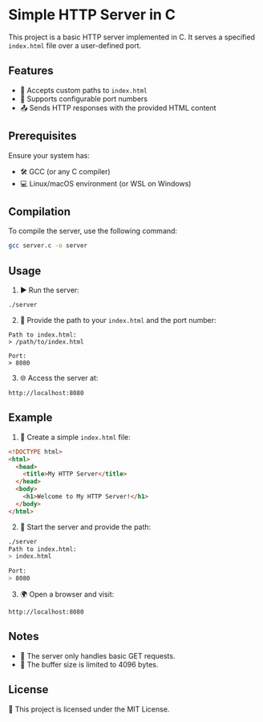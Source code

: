 # Simple HTTP Server in C

This project is a basic HTTP server implemented in C. It serves a specified `index.html` file over a user-defined port.

## Features

- 📁 Accepts custom paths to `index.html`
- 🔢 Supports configurable port numbers
- 📤 Sends HTTP responses with the provided HTML content

## Prerequisites

Ensure your system has:

- 🛠️ GCC (or any C compiler)
- 💻 Linux/macOS environment (or WSL on Windows)

## Compilation

To compile the server, use the following command:

```bash
gcc server.c -o server
```

## Usage

1. ▶️ Run the server:

```bash
./server
```

2. 📂 Provide the path to your `index.html` and the port number:

```
Path to index.html:
> /path/to/index.html

Port:
> 8080
```

3. 🌐 Access the server at:

```
http://localhost:8080
```

## Example

1. 📄 Create a simple `index.html` file:

```html
<!DOCTYPE html>
<html>
  <head>
    <title>My HTTP Server</title>
  </head>
  <body>
    <h1>Welcome to My HTTP Server!</h1>
  </body>
</html>
```

2. 🚀 Start the server and provide the path:

```bash
./server
Path to index.html:
> index.html

Port:
> 8080
```

3. 🌍 Open a browser and visit:

```
http://localhost:8080
```

## Notes

- 📡 The server only handles basic GET requests.
- 📏 The buffer size is limited to 4096 bytes.

## License

📜 This project is licensed under the MIT License.
